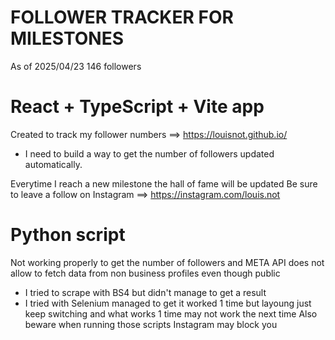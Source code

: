 # FOLLOWER TRACKER FOR MILESTONES
As of 2025/04/23 146 followers

# React + TypeScript + Vite app

Created to track my follower numbers ==> https://louisnot.github.io/
  - I need to build a way to get the number of followers updated automatically. 

Everytime I reach a new milestone the hall of fame will be updated
Be sure to leave a follow on Instagram ==> https://instagram.com/louis.not


# Python script
Not working properly to get the number of followers and META API does not allow to fetch data from non business profiles even though public
  - I tried to scrape with BS4 but didn't manage to get a result
  - I tried with Selenium managed to get it worked 1 time but layoung just keep switching and what works 1 time may not work the next time
Also beware when running those scripts Instagram may block you
